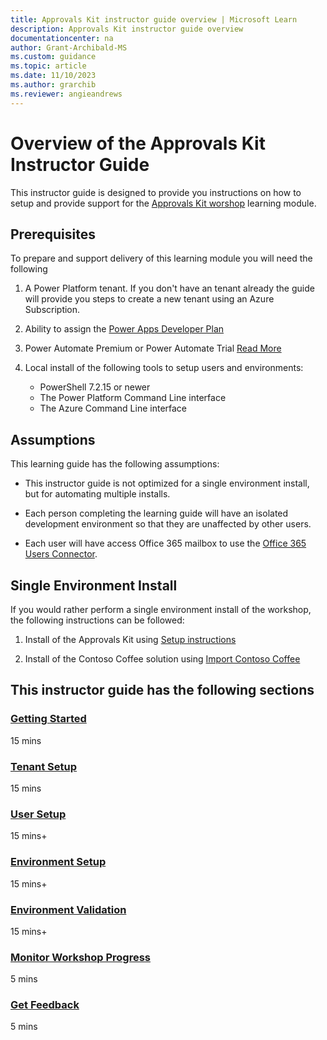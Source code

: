 ```yaml
---
title: Approvals Kit instructor guide overview | Microsoft Learn
description: Approvals Kit instructor guide overview
documentationcenter: na
author: Grant-Archibald-MS
ms.custom: guidance
ms.topic: article
ms.date: 11/10/2023
ms.author: grarchib
ms.reviewer: angieandrews
---
```


# Overview of the Approvals Kit Instructor Guide

This instructor guide is designed to provide you instructions on how to setup and provide support for the [Approvals Kit worshop](../learning-module/overview.md) learning module.

## Prerequisites

To prepare and support delivery of this learning module you will need the following

1. A Power Platform tenant. If you don't have an tenant already the guide will provide you steps to create a new tenant using an Azure Subscription.

1. Ability to assign the [Power Apps Developer Plan](https://powerapps.microsoft.com/developerplan/)

1. Power Automate Premium or Power Automate Trial [Read More](/pricing/)

1. Local install of the following tools to setup users and environments:

   - PowerShell 7.2.15 or newer
   - The Power Platform Command Line interface
   - The Azure Command Line interface

## Assumptions

This learning guide has the following assumptions:

- This instructor guide is not optimized for a single environment install, but for automating multiple installs.

- Each person completing the learning guide will have an isolated development environment so that they are unaffected by other users.

- Each user will have access Office 365 mailbox to use the [Office 365 Users Connector](https://learn.microsoft.com/connectors/office365users/).

## Single Environment Install

If you would rather perform a single environment install of the workshop, the following instructions can be followed:

1. Install of the Approvals Kit using [Setup instructions](../../setup.md)

1. Install of the Contoso Coffee solution using [Import Contoso Coffee](../workshop/import-contoso-coffee.md)

## This instructor guide has the following sections

### [Getting Started](./getting-started.md)

15 mins

### [Tenant Setup](./tenant-setup.md)

15 mins

### [User Setup](./user-setup.md)

15 mins+

### [Environment Setup](./environment-setup.md)

15 mins+

### [Environment Validation](./environment-validation.md)

15 mins+

### [Monitor Workshop Progress](./monitor-progress.md)

5 mins

### [Get Feedback](./get-feedback.md)

5 mins